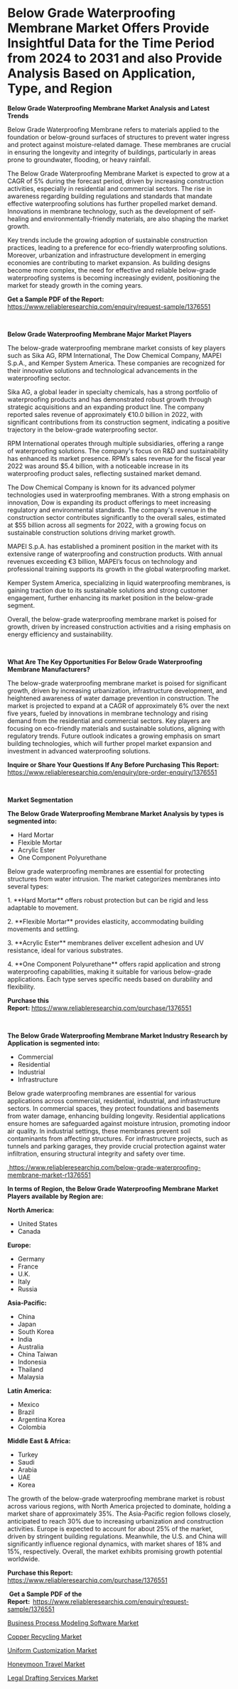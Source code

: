 <p><h1>Below Grade Waterproofing Membrane Market Offers Provide Insightful Data for the Time Period from 2024 to 2031 and also Provide Analysis Based on Application, Type, and Region</h1></p><p><strong>Below Grade Waterproofing Membrane Market Analysis and Latest Trends</strong></p>
<p><p>Below Grade Waterproofing Membrane refers to materials applied to the foundation or below-ground surfaces of structures to prevent water ingress and protect against moisture-related damage. These membranes are crucial in ensuring the longevity and integrity of buildings, particularly in areas prone to groundwater, flooding, or heavy rainfall. </p><p>The Below Grade Waterproofing Membrane Market is expected to grow at a CAGR of 5% during the forecast period, driven by increasing construction activities, especially in residential and commercial sectors. The rise in awareness regarding building regulations and standards that mandate effective waterproofing solutions has further propelled market demand. Innovations in membrane technology, such as the development of self-healing and environmentally-friendly materials, are also shaping the market growth. </p><p>Key trends include the growing adoption of sustainable construction practices, leading to a preference for eco-friendly waterproofing solutions. Moreover, urbanization and infrastructure development in emerging economies are contributing to market expansion. As building designs become more complex, the need for effective and reliable below-grade waterproofing systems is becoming increasingly evident, positioning the market for steady growth in the coming years.</p></p>
<p><strong>Get a Sample PDF of the Report:&nbsp;</strong> <a href="https://www.reliableresearchiq.com/enquiry/request-sample/1376551?utm_campaign=1745&utm_medium=2&utm_source=Github&utm_content=ia&utm_term=23102024&utm_id=below-grade-waterproofing-membrane">https://www.reliableresearchiq.com/enquiry/request-sample/1376551</a></p>
<p>&nbsp;</p>
<p><strong>Below Grade Waterproofing Membrane Major Market Players</strong></p>
<p><p>The below-grade waterproofing membrane market consists of key players such as Sika AG, RPM International, The Dow Chemical Company, MAPEI S.p.A., and Kemper System America. These companies are recognized for their innovative solutions and technological advancements in the waterproofing sector.</p><p>Sika AG, a global leader in specialty chemicals, has a strong portfolio of waterproofing products and has demonstrated robust growth through strategic acquisitions and an expanding product line. The company reported sales revenue of approximately €10.0 billion in 2022, with significant contributions from its construction segment, indicating a positive trajectory in the below-grade waterproofing sector.</p><p>RPM International operates through multiple subsidiaries, offering a range of waterproofing solutions. The company's focus on R&D and sustainability has enhanced its market presence. RPM’s sales revenue for the fiscal year 2022 was around $5.4 billion, with a noticeable increase in its waterproofing product sales, reflecting sustained market demand.</p><p>The Dow Chemical Company is known for its advanced polymer technologies used in waterproofing membranes. With a strong emphasis on innovation, Dow is expanding its product offerings to meet increasing regulatory and environmental standards. The company's revenue in the construction sector contributes significantly to the overall sales, estimated at $55 billion across all segments for 2022, with a growing focus on sustainable construction solutions driving market growth.</p><p>MAPEI S.p.A. has established a prominent position in the market with its extensive range of waterproofing and construction products. With annual revenues exceeding €3 billion, MAPEI’s focus on technology and professional training supports its growth in the global waterproofing market.</p><p>Kemper System America, specializing in liquid waterproofing membranes, is gaining traction due to its sustainable solutions and strong customer engagement, further enhancing its market position in the below-grade segment. </p><p>Overall, the below-grade waterproofing membrane market is poised for growth, driven by increased construction activities and a rising emphasis on energy efficiency and sustainability.</p></p>
<p>&nbsp;</p>
<p><strong>What Are The Key Opportunities For Below Grade Waterproofing Membrane Manufacturers?</strong></p>
<p><p>The below-grade waterproofing membrane market is poised for significant growth, driven by increasing urbanization, infrastructure development, and heightened awareness of water damage prevention in construction. The market is projected to expand at a CAGR of approximately 6% over the next five years, fueled by innovations in membrane technology and rising demand from the residential and commercial sectors. Key players are focusing on eco-friendly materials and sustainable solutions, aligning with regulatory trends. Future outlook indicates a growing emphasis on smart building technologies, which will further propel market expansion and investment in advanced waterproofing solutions.</p></p>
<p><strong>Inquire or Share Your Questions If Any Before Purchasing This Report:</strong> <a href="https://www.reliableresearchiq.com/enquiry/pre-order-enquiry/1376551?utm_campaign=1745&utm_medium=2&utm_source=Github&utm_content=ia&utm_term=23102024&utm_id=below-grade-waterproofing-membrane">https://www.reliableresearchiq.com/enquiry/pre-order-enquiry/1376551</a></p>
<p>&nbsp;</p>
<p><strong>Market Segmentation</strong></p>
<p><strong>The Below Grade Waterproofing Membrane Market Analysis by types is segmented into:</strong></p>
<p><ul><li>Hard Mortar</li><li>Flexible Mortar</li><li>Acrylic Ester</li><li>One Component Polyurethane</li></ul></p>
<p><p>Below grade waterproofing membranes are essential for protecting structures from water intrusion. The market categorizes membranes into several types: </p><p>1. **Hard Mortar** offers robust protection but can be rigid and less adaptable to movement.</p><p>2. **Flexible Mortar** provides elasticity, accommodating building movements and settling.</p><p>3. **Acrylic Ester** membranes deliver excellent adhesion and UV resistance, ideal for various substrates.</p><p>4. **One Component Polyurethane** offers rapid application and strong waterproofing capabilities, making it suitable for various below-grade applications. Each type serves specific needs based on durability and flexibility.</p></p>
<p><strong>Purchase this Report:&nbsp;</strong><a href="https://www.reliableresearchiq.com/purchase/1376551?utm_campaign=1745&utm_medium=2&utm_source=Github&utm_content=ia&utm_term=23102024&utm_id=below-grade-waterproofing-membrane">https://www.reliableresearchiq.com/purchase/1376551</a></p>
<p>&nbsp;</p>
<p><strong>The Below Grade Waterproofing Membrane Market Industry Research by Application is segmented into:</strong></p>
<p><ul><li>Commercial</li><li>Residential</li><li>Industrial</li><li>Infrastructure</li></ul></p>
<p><p>Below grade waterproofing membranes are essential for various applications across commercial, residential, industrial, and infrastructure sectors. In commercial spaces, they protect foundations and basements from water damage, enhancing building longevity. Residential applications ensure homes are safeguarded against moisture intrusion, promoting indoor air quality. In industrial settings, these membranes prevent soil contaminants from affecting structures. For infrastructure projects, such as tunnels and parking garages, they provide crucial protection against water infiltration, ensuring structural integrity and safety over time.</p></p>
<p><a href="https://www.reliableresearchiq.com/below-grade-waterproofing-membrane-market-r1376551?utm_campaign=1745&utm_medium=2&utm_source=Github&utm_content=ia&utm_term=23102024&utm_id=below-grade-waterproofing-membrane">&nbsp;https://www.reliableresearchiq.com/below-grade-waterproofing-membrane-market-r1376551</a></p>
<p><strong>In terms of Region, the Below Grade Waterproofing Membrane Market Players available by Region are:</strong></p>
<p>
    <p> <strong> North America: </strong>
        <ul>
            <li>United States</li>
            <li>Canada</li>
        </ul>
        </p> 
    <p> <strong> Europe: </strong>
        <ul>
            <li>Germany</li>
            <li>France</li>
            <li>U.K.</li>
            <li>Italy</li>
            <li>Russia</li>
        </ul>
        </p> 
    <p> <strong> Asia-Pacific: </strong>
        <ul>
            <li>China</li>
            <li>Japan</li>
            <li>South Korea</li>
            <li>India</li>
            <li>Australia</li>
            <li>China Taiwan</li>
            <li>Indonesia</li>
            <li>Thailand</li>
            <li>Malaysia</li>
        </ul>
        </p> 
    <p> <strong> Latin America: </strong>
        <ul>
            <li>Mexico</li>
            <li>Brazil</li>
            <li>Argentina Korea</li>
            <li>Colombia</li>
        </ul>
        </p> 
    <p> <strong> Middle East & Africa: </strong>
        <ul>
            <li>Turkey</li>
            <li>Saudi</li>
            <li>Arabia</li>
            <li>UAE</li>
            <li>Korea</li>
        </ul>
    </p>
    </p>
<p><p>The growth of the below-grade waterproofing membrane market is robust across various regions, with North America projected to dominate, holding a market share of approximately 35%. The Asia-Pacific region follows closely, anticipated to reach 30% due to increasing urbanization and construction activities. Europe is expected to account for about 25% of the market, driven by stringent building regulations. Meanwhile, the U.S. and China will significantly influence regional dynamics, with market shares of 18% and 15%, respectively. Overall, the market exhibits promising growth potential worldwide.</p></p>
<p><strong>Purchase this Report: </strong><a href="https://www.reliableresearchiq.com/purchase/1376551?utm_campaign=1745&utm_medium=2&utm_source=Github&utm_content=ia&utm_term=23102024&utm_id=below-grade-waterproofing-membrane">https://www.reliableresearchiq.com/purchase/1376551</a></p>
<p>&nbsp;<strong>Get a Sample PDF of the Report:&nbsp;&nbsp;</strong><a href="https://www.reliableresearchiq.com/enquiry/request-sample/1376551?utm_campaign=1745&utm_medium=2&utm_source=Github&utm_content=ia&utm_term=23102024&utm_id=below-grade-waterproofing-membrane">https://www.reliableresearchiq.com/enquiry/request-sample/1376551</a></p>
<p><strong></strong></p>
<p><p><a href="https://www.linkedin.com/pulse/unveiling-market-trends-global-business-process-modeling-wh4ie?utm_campaign=1745&utm_medium=2&utm_source=Github&utm_content=ia&utm_term=23102024&utm_id=below-grade-waterproofing-membrane">Business Process Modeling Software Market</a></p><p><a href="https://www.linkedin.com/pulse/copper-recycling-market-essentials-key-players-demand-drivers-e0lge?utm_campaign=1745&utm_medium=2&utm_source=Github&utm_content=ia&utm_term=23102024&utm_id=below-grade-waterproofing-membrane">Copper Recycling Market</a></p><p><a href="https://www.linkedin.com/pulse/uniform-customization-market-segmentation-applications-types-a8pwe?utm_campaign=1745&utm_medium=2&utm_source=Github&utm_content=ia&utm_term=23102024&utm_id=below-grade-waterproofing-membrane">Uniform Customization Market</a></p><p><a href="https://www.linkedin.com/pulse/evaluating-honeymoon-travel-market-trends-growth-opportunities-gyxhe?utm_campaign=1745&utm_medium=2&utm_source=Github&utm_content=ia&utm_term=23102024&utm_id=below-grade-waterproofing-membrane">Honeymoon Travel Market</a></p><p><a href="https://www.linkedin.com/pulse/evaluating-legal-drafting-services-market-trends-growth-opportunities-wiexe?utm_campaign=1745&utm_medium=2&utm_source=Github&utm_content=ia&utm_term=23102024&utm_id=below-grade-waterproofing-membrane">Legal Drafting Services Market</a></p></p>